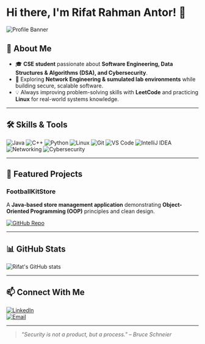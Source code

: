 # Hi there, I'm Rifat Rahman Antor! 👋

![Profile Banner](https://capsule-render.vercel.app/api?text=Welcome%20to%20my%20GitHub!&animation=fadeIn&type=waving&color=gradient&height=150)

## 🚀 About Me
- 🎓 **CSE student** passionate about **Software Engineering, Data Structures & Algorithms (DSA), and Cybersecurity**.
- 🔐 Exploring **Network Engineering & sumulated lab environments** while building secure, scalable software.
- 💡 Always improving problem-solving skills with **LeetCode** and practicing **Linux** for real-world systems knowledge.

---

## 🛠 Skills & Tools
![Java](https://img.shields.io/badge/Code-Java-blue?logo=java&logoColor=white)
![C++](https://img.shields.io/badge/Code-C++-00599C?logo=cplusplus)
![Python](https://img.shields.io/badge/Code-Python-yellow?logo=python&logoColor=white)
![Linux](https://img.shields.io/badge/OS-Linux-black?logo=linux)
![Git](https://img.shields.io/badge/VersionControl-Git-orange?logo=git&logoColor=white)
![VS Code](https://img.shields.io/badge/Editor-VSCode-blue?logo=visualstudiocode)
![IntelliJ IDEA](https://img.shields.io/badge/IDE-IntelliJ%20IDEA-purple?logo=intellijidea&logoColor=white)
![Networking](https://img.shields.io/badge/Focus-Network%20Engineering-green?logo=network)
![Cybersecurity](https://img.shields.io/badge/Focus-Cybersecurity-red?logo=probot)

---

## 📌 Featured Projects
### **FootballKitStore**  
A **Java-based store management application** demonstrating **Object-Oriented Programming (OOP)** principles and clean design.  

[![GitHub Repo](https://img.shields.io/badge/Repo-FootballKitStore-brightgreen?logo=github)](YourRepoLink)

---

## 📊 GitHub Stats
![Rifat's GitHub stats](https://github-readme-stats.vercel.app/api?username=YourUsername&show_icons=true&theme=tokyonight)

---

## 📫 Connect With Me
[![LinkedIn](https://img.shields.io/badge/LinkedIn-Connect-blue?logo=linkedin)](https://www.linkedin.com/in/YourProfile)  
[![Email](https://img.shields.io/badge/Email-Send-green?logo=gmail)](mailto:your.email@example.com)

---

> *"Security is not a product, but a process." – Bruce Schneier*
